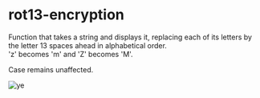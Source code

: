 # rot13-encryption
Function that takes a string and displays it, replacing each of its letters by the letter 13 spaces ahead in alphabetical order.  
'z' becomes 'm' and 'Z' becomes 'M'. 

Case remains unaffected.  

![ye](https://user-images.githubusercontent.com/77325667/154647288-e871ef80-b63c-443d-a960-a4cb2c8239e1.png)
